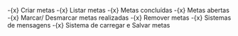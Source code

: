 -{x} Criar metas
-{x} Listar metas
    -{x} Metas concluídas
    -{x} Metas abertas
-{x} Marcar/ Desmarcar metas realizadas
-{x} Remover metas
-{x} Sistemas de mensagens
-{x} Sistema de carregar e Salvar metas